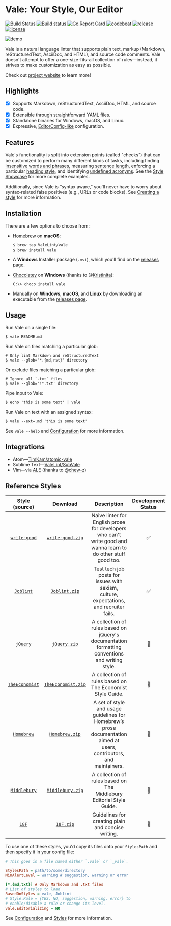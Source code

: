 # Vale: Your Style, Our Editor

[![Build Status](https://travis-ci.org/ValeLint/vale.svg?branch=master)](https://travis-ci.org/ValeLint/vale) [![Build status](https://ci.appveyor.com/api/projects/status/snk0oo6ih1nwuf6r/branch/master?svg=true)](https://ci.appveyor.com/project/jdkato/vale/branch/master) [![Go Report Card](https://goreportcard.com/badge/github.com/ValeLint/vale)](https://goreportcard.com/report/github.com/ValeLint/vale) [![codebeat](https://codebeat.co/badges/a9b4b73a-182d-4ed7-8019-0fc5957bad91)](https://codebeat.co/projects/github-com-valelint-vale-master) [![release](https://img.shields.io/github/release/valelint/vale.svg)]() [![license](https://img.shields.io/github/license/valelint/vale.svg)]()

![demo](https://cloud.githubusercontent.com/assets/8785025/22951386/df064226-f2bd-11e6-84e3-4cedfc098528.png)

Vale is a natural language linter that supports plain text, markup (Markdown, reStructuredText, AsciiDoc, and HTML), and source code comments. Vale doesn't attempt to offer a one-size-fits-all collection of rules&mdash;instead, it strives to make customization as easy as possible.

Check out [project website](https://valelint.github.io/docs/) to learn more!

## Highlights

- [X] Supports Markdown, reStructuredText, AsciiDoc, HTML, and source code.
- [X] Extensible through straightforward YAML files.
- [X] Standalone binaries for Windows, macOS, and Linux.
- [X] Expressive, [EditorConfig-like](http://editorconfig.org/) configuration.

## Features

Vale's functionality is split into extension points (called "checks") that can be customized to perform many different kinds of tasks, including finding [insensitive words and phrases](https://github.com/ValeLint/vale/blob/master/rule/GenderBias.yml), measuring [sentence length](https://github.com/ValeLint/vale/blob/master/styles/jQuery/SentenceLength.yml), enforcing a particular [heading style](https://github.com/ValeLint/vale/blob/master/styles/18F/Titles.yml), and identifying [undefined acronyms](https://github.com/ValeLint/vale/blob/master/styles/TheEconomist/UnexpandedAcronyms.yml). See the [Style Showcase](https://valelint.github.io/docs/showcase/) for more complete examples.

Additionally, since Vale is “syntax aware,” you'll never have to worry about syntax-related false positives (e.g., URLs or code blocks). See [Creating a style](https://valelint.github.io/docs/styles/#creating-a-style) for more information.

## Installation

There are a few options to choose from:

- [Homebrew](http://brew.sh) on **macOS**:

    ```bash
    $ brew tap ValeLint/vale
    $ brew install vale
    ```
- A **Windows** Installer package (`.msi`), which you'll find on the [releases page](https://github.com/valelint/vale/releases).
- [Chocolatey](https://chocolatey.org/packages/vale/) on **Windows** (thanks to @[Kristinita](https://github.com/Kristinita)):
    
    ```shell
    C:\> choco install vale
    ```
- Manually on **Windows**, **macOS**, and **Linux** by downloading an executable from the [releases page](https://github.com/valelint/vale/releases).

## Usage

Run Vale on a single file:

```shell
$ vale README.md
```

Run Vale on files matching a particular glob:

```shell
# Only lint Markdown and reStructuredText
$ vale --glob='*.{md,rst}' directory
```

Or exclude files matching a particular glob:

```shell
# Ignore all `.txt` files
$ vale --glob='!*.txt' directory
```

Pipe input to Vale:

```shell
$ echo 'this is some text' | vale
```

Run Vale on text with an assigned syntax:

```shell
$ vale --ext=.md 'this is some text'
```

See `vale --help` and [Configuration](https://valelint.github.io/docs/config/) for more information.

## Integrations

- Atom&mdash;[TimKam/atomic-vale](https://github.com/TimKam/atomic-vale)
- Sublime Text&mdash;[ValeLint/SubVale](https://github.com/ValeLint/SubVale)
- Vim&mdash;via [ALE](https://github.com/w0rp/ale) (thanks to @[chew-z](https://github.com/chew-z))

## Reference Styles

|                           Style (source)                           |                                         Download                                          |                                                      Description                                                      | Development Status |
|:------------------------------------------------------------------:|:-----------------------------------------------------------------------------------------:|:---------------------------------------------------------------------------------------------------------------------:|:------------------:|
|        [`write-good`](https://github.com/btford/write-good)        |   [`write-good.zip`](https://github.com/ValeLint/docs/raw/master/styles/write-good.zip)   |    Naive linter for English prose for developers who can't write good and wanna learn to do other stuff good too.     | :white_check_mark: |
|        [`Joblint`](https://github.com/rowanmanning/joblint)        |      [`Joblint.zip`](https://github.com/ValeLint/docs/raw/master/styles/Joblint.zip)      |                Test tech job posts for issues with sexism, culture, expectations, and recruiter fails.                | :white_check_mark: |
|    [`jQuery`](https://contribute.jquery.org/style-guide/prose/)    |       [`jQuery.zip`](https://github.com/ValeLint/docs/raw/master/styles/jQuery.zip)       |            A collection of rules based on jQuery's documentation formatting conventions and writing style.            |   :construction:   |
| [`TheEconomist`](http://www.economist.com/styleguide/introduction) | [`TheEconomist.zip`](https://github.com/ValeLint/docs/raw/master/styles/TheEconomist.zip) |                               A collection of rules based on The Economist Style Guide.                               |   :construction:   |
|   [`Homebrew`](http://docs.brew.sh/Prose-Style-Guidelines.html)    |     [`Homebrew.zip`](https://github.com/ValeLint/docs/raw/master/styles/Homebrew.zip)     | A set of style and usage guidelines for Homebrew’s prose documentation aimed at users, contributors, and maintainers. |   :construction:   |
| [`Middlebury`](https://middlebury.github.io/styleguide/editorial/) |   [`Middlebury.zip`](https://github.com/ValeLint/docs/raw/master/styles/Middlebury.zip)   |                         A collection of rules based on The Middlebury Editorial Style Guide.                          |   :construction:   |
|           [`18F`](https://pages.18f.gov/content-guide/)            |          [`18F.zip`](https://github.com/ValeLint/docs/raw/master/styles/18F.zip)          |                                  Guidelines for creating plain and concise writing.                                   |   :construction:   |


To use one of these styles, you'd copy its files onto your `StylesPath` and then specify it in your config file:

```ini
# This goes in a file named either `.vale` or `_vale`.

StylesPath = path/to/some/directory
MinAlertLevel = warning # suggestion, warning or error

[*.{md,txt}] # Only Markdown and .txt files
# List of styles to load
BasedOnStyles = vale, Joblint
# Style.Rule = {YES, NO, suggestion, warning, error} to
# enable/disable a rule or change its level.
vale.Editorializing = NO
```

See [Configuration](https://valelint.github.io/docs/config/) and [Styles](https://valelint.github.io/docs/styles/) for more information.
